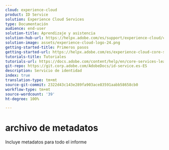 ```yaml
---
cloud: experience-cloud
product: ID Service
solution: Experience Cloud Services
type: Documentación
audience: end-user
solution-title: Aprendizaje y asistencia
solution-hub-url: https://helpx.adobe.com/es/support/experience-cloud/core-services.html
solution-image: assets/experience-cloud-logo-24.png
getting-started-title: Primeros pasos
getting-started-url: https://helpx.adobe.com/es/experience-cloud-core-services/get-started.html
tutorials-title: Tutoriales
tutorials-url: https://docs.adobe.com/content/help/en/core-services-learn/tutorials/overview.html
git-repo: https://git.corp.adobe.com/AdobeDocs/id-service.es-ES
description: Servicio de identidad
index: true
translation-type: tm+mt
source-git-commit: 2322d43c143e289fa903ace83591aabb58658cb0
workflow-type: tm+mt
source-wordcount: '39'
ht-degree: 100%

---
```



# archivo de metadatos

Incluye metadatos para todo el informe